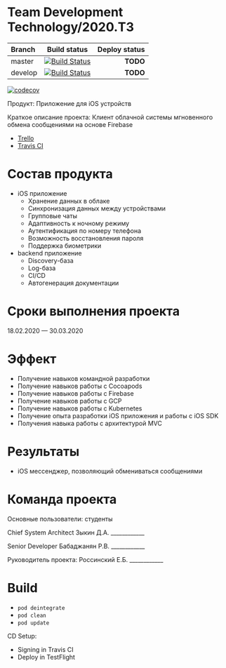 # Team Development Technology/2020.Т3

| Branch  | Build status  | Deploy status|
|:-------------|:---------------:| -------------:|
| master       | [![Build Status](https://travis-ci.com/xeoza/TDT-iOS.svg?branch=master)](https://travis-ci.com/xeoza/TDT-iOS)| **TODO** |
| develop      | [![Build Status](https://travis-ci.com/xeoza/TDT-iOS.svg?branch=develop)](https://travis-ci.com/xeoza/TDT-iOS)| **TODO** |

[![codecov](https://codecov.io/gh/xeoza/tdt-ios/branch/master/graph/badge.svg)](https://codecov.io/gh/xeoza/tdt-ios)

Продукт: Приложение для iOS устройств

Краткое описание проекта: Клиент облачной системы мгновенного обмена сообщениями на основе Firebase

* [Trello](https://trello.com/b/5A3Gboak/tdt-sprint-board)
* [Travis CI](https://travis-ci.com/xeoza/TDT-iOS)

# Состав продукта
* iOS приложение
  * Хранение данных в облаке
  * Синхронизация данных между устройствами
  * Групповые чаты
  * Адаптивность к ночному режиму
  * Аутентификация по номеру телефона
  * Возможность восстановления пароля
  * Поддержка биометрики
* backend приложение
  * Discovery-база
  * Log-база
  * CI/CD
  * Автогенерация документации


# Сроки выполнения проекта
18.02.2020 — 30.03.2020

# Эффект 
* Получение навыков командной разработки
* Получение навыков работы с Cocoapods
* Получение навыков работы с Firebase 
* Получение навыков работы с GCP
* Получение навыков работы с Kubernetes
* Получение опыта разработки iOS приложения и работы с iOS SDK
* Получения навыка работы с архитектурой MVC

# Результаты
* iOS мессенджер, позволяющий обмениваться сообщениями

# Команда проекта
Основные пользователи: студенты

Chief System Architect      Зыкин Д.А.       ____________

Senior Developer       Бабаджанян Р.В.     ____________

Руководитель проекта: Россинский Е.Б.       ____________

# Build

* ```pod deintegrate```
* ```pod clean```
* ```pod update```

CD Setup:
* Signing in Travis CI
* Deploy in TestFlight
